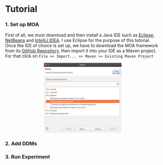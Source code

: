 # Tutorial

### 1. Set up MOA

First of all, we must download and then install a Java IDE such as [Eclipse](https://www.eclipse.org/downloads/), [NetBeans](https://netbeans.org/) and [IntelliJ IDEA](https://www.jetbrains.com/idea/download/). I use Eclipse for the purpose of this tutorial.
Once the IDE of choice is set up, we have to download the MOA framework from its [GitHub Repository](https://github.com/Waikato/moa), then import it into your IDE as a Maven project. For that click on `File >> Import... >> Maven >> Existing Maven Project`

<p align="center">
<img src="/img/01_maven.png" width="50%" />
</p>

### 2. Add DDMs

### 3. Run Experiment
